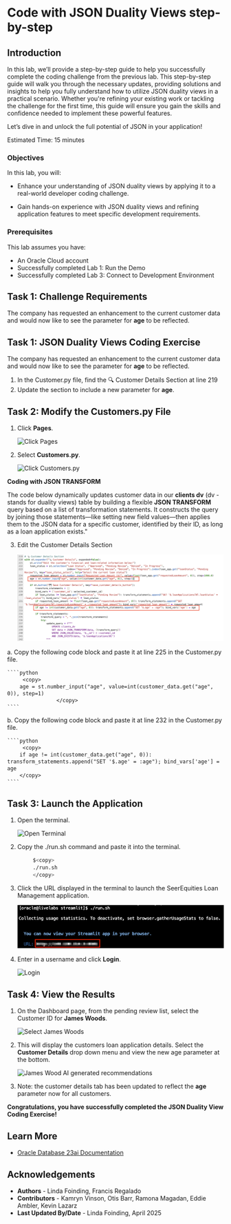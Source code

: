# Code with JSON Duality Views step-by-step

## Introduction

In this lab, we’ll provide a step-by-step guide to help you successfully complete the coding challenge from the previous lab. This step-by-step guide will walk you through the necessary updates, providing solutions and insights to help you fully understand how to utilize JSON duality views in a practical scenario. Whether you're refining your existing work or tackling the challenge for the first time, this guide will ensure you gain the skills and confidence needed to implement these powerful features.

Let’s dive in and unlock the full potential of JSON in your application!

Estimated Time: 15 minutes

### Objectives

In this lab, you will:

* Enhance your understanding of JSON duality views by applying it to a real-world developer coding challenge.

* Gain hands-on experience with JSON duality views and refining application features to meet specific development requirements.

### Prerequisites

This lab assumes you have:
* An Oracle Cloud account
* Successfully completed Lab 1: Run the Demo
* Successfully completed Lab 3: Connect to Development Environment

## Task 1: Challenge Requirements 

The company has requested an enhancement to the current customer data and would now like to see the parameter for **age** to be reflected.


## Task 1: JSON Duality Views Coding Exercise 


The company has requested an enhancement to the current customer data and would now like to see the parameter for **age** to be reflected. 

1. In the Customer.py file, find the 🔍 Customer Details Section at line 219
2. Update the section to include a new parameter for **age**.


## Task 2: Modify the Customers.py File

1. Click **Pages**.

    ![Click Pages](./images/click-pages.png " ")

2. Select **Customers.py**.

    ![Click Customers.py](./images/customers-py.png " ")

**Coding with JSON TRANSFORM**

The code below dynamically updates customer data in our **clients dv** (dv - stands for duality views) table by building a flexible  **JSON TRANSFORM** query based on a list of transformation statements. It constructs the query by joining those statements—like setting new field values—then applies them to the JSON data for a specific customer, identified by their ID, as long as a loan application exists."

3. Edit the Customer Details Section

    ![Click JSON Code edit](./images/json_hackaton.png " ")

 a. Copy the following code block and paste it at line 225 in the Customer.py file.

    ````python
         <copy>
        age = st.number_input("age", value=int(customer_data.get("age", 0)), step=1)
                    </copy>
    ````


 b. Copy the following code block and paste it at line 232 in the Customer.py file.

    ````python
         <copy>
        if age != int(customer_data.get("age", 0)): transform_statements.append("SET '$.age' = :age"); bind_vars['age'] = age                
        </copy>
    ````
## Task 3: Launch the Application

1. Open the terminal.

    ![Open Terminal](./images/open-terminal.png " ")

2. Copy the ./run.sh command and paste it into the terminal.

    ````bash
         $<copy>
         ./run.sh
         </copy>
    ````

3. Click the URL displayed in the terminal to launch the SeerEquities Loan Management application.

    ![Click the URL](./images/click-url.png " ")

4. Enter in a username and click **Login**.

    ![Login](./images/login.png " ")

## Task 4: View the Results

1. On the Dashboard page, from the pending review list, select the Customer ID for **James Woods**.

    ![Select James Woods](./images/james-woods.png " ")

2. This will display the customers loan application details. Select the **Customer Details** drop down menu and view the new age parameter at the bottom.

    ![James Wood AI generated recommendations](./images/james-woods-ai.png " ")

3. Note: the customer details tab has been updated to reflect the **age** parameter now for all customers.


**Congratulations, you have successfully completed the JSON Duality View Coding Exercise!**

## Learn More

* [Oracle Database 23ai Documentation](https://docs.oracle.com/en/database/oracle/oracle-database/23/)

## Acknowledgements
* **Authors** - Linda Foinding, Francis Regalado
* **Contributors** - Kamryn Vinson, Otis Barr, Ramona Magadan, Eddie Ambler, Kevin Lazarz
* **Last Updated By/Date** - Linda Foinding, April 2025
